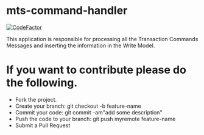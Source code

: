 # mts-command-handler

[![CodeFactor](https://www.codefactor.io/repository/github/the-pet-projects/mts-command-handler/badge)](https://www.codefactor.io/repository/github/the-pet-projects/mts-command-handler)


This application is responsible for processing all the Transaction Commands Messages and inserting the information in the Write Model.


# If you want to contribute please do the following.

* Fork the project.
* Create your branch: git checkout -b feature-name
* Commit your code: git commit -am"add some description"
* Push the code to your branch: git push myremote feature-name
* Submit a Pull Request
